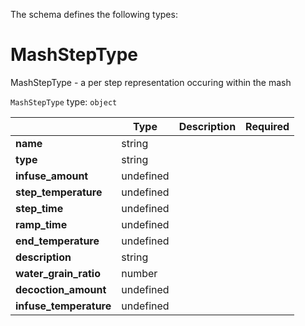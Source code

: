 The schema defines the following types:

# MashStepType
MashStepType - a per step representation occuring within the mash
  
`MashStepType` type: `object`

|   |Type|Description|Required|
|---|----|-----------|--------|
|**name**|string|| |
|**type**|string|| |
|**infuse_amount**|undefined|| |
|**step_temperature**|undefined|| |
|**step_time**|undefined|| |
|**ramp_time**|undefined|| |
|**end_temperature**|undefined|| |
|**description**|string|| |
|**water_grain_ratio**|number|| |
|**decoction_amount**|undefined|| |
|**infuse_temperature**|undefined|| |

